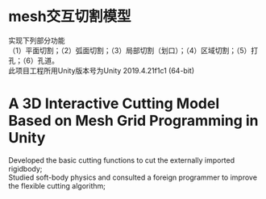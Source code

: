 # mesh交互切割模型
实现下列部分功能  
（1）平面切割；（2）弧面切割；（3）局部切割（划口）；（4）区域切割；（5）打孔；（6）孔道。  
此项目工程所用Unity版本号为Unity 2019.4.21f1c1 (64-bit)  
# A 3D Interactive Cutting Model Based on Mesh Grid Programming in Unity 
Developed the basic cutting functions to cut the externally imported rigidbody;  
Studied soft-body physics and consulted a foreign programmer to improve the flexible cutting algorithm;
